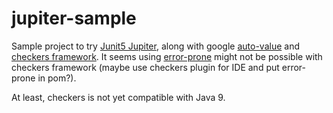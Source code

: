 # jupiter-sample
Sample project to try [Junit5 Jupiter](https://junit.org/junit5/), along with google [auto-value](https://github.com/google/auto/tree/master/value) and [checkers framework](https://checkerframework.org/).
It seems using [error-prone](http://errorprone.info/) might not be possible with checkers framework (maybe use checkers plugin for IDE and put error-prone in pom?).

At least, checkers is not yet compatible with Java 9.
